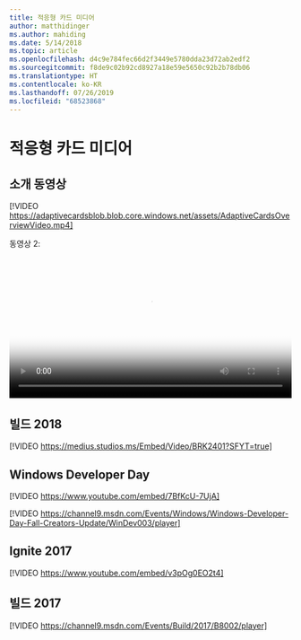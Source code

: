 ```yaml
---
title: 적응형 카드 미디어
author: matthidinger
ms.author: mahiding
ms.date: 5/14/2018
ms.topic: article
ms.openlocfilehash: d4c9e784fec66d2f3449e5780dda23d72ab2edf2
ms.sourcegitcommit: f8de9c02b92cd8927a18e59e5650c92b2b78db06
ms.translationtype: HT
ms.contentlocale: ko-KR
ms.lasthandoff: 07/26/2019
ms.locfileid: "68523868"
---
```

# <a name="adaptive-cards-media"></a>적응형 카드 미디어


## <a name="introduction-video"></a>소개 동영상

[!VIDEO https://adaptivecardsblob.blob.core.windows.net/assets/AdaptiveCardsOverviewVideo.mp4]

동영상 2:

<video controls width="100%" poster="../content/videoposter.png">
    <source src="https://adaptivecardsblob.blob.core.windows.net/assets/AdaptiveCardsOverviewVideo.mp4" type="video/mp4">
</video>

## <a name="build-2018"></a>빌드 2018

[!VIDEO https://medius.studios.ms/Embed/Video/BRK2401?SFYT=true]

## <a name="windows-developer-day"></a>Windows Developer Day

[!VIDEO https://www.youtube.com/embed/7BfKcU-7UjA]

[!VIDEO https://channel9.msdn.com/Events/Windows/Windows-Developer-Day-Fall-Creators-Update/WinDev003/player]

## <a name="ignite-2017"></a>Ignite 2017

[!VIDEO https://www.youtube.com/embed/v3pOg0EO2t4]

## <a name="build-2017"></a>빌드 2017 

[!VIDEO https://channel9.msdn.com/Events/Build/2017/B8002/player]

